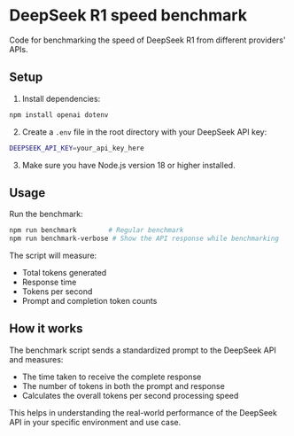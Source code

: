 # DeepSeek R1 speed benchmark

Code for benchmarking the speed of DeepSeek R1 from different providers' APIs.

## Setup

1. Install dependencies:
```bash
npm install openai dotenv
```

2. Create a `.env` file in the root directory with your DeepSeek API key:
```bash
DEEPSEEK_API_KEY=your_api_key_here
```

3. Make sure you have Node.js version 18 or higher installed.

## Usage

Run the benchmark:
```bash
npm run benchmark        # Regular benchmark
npm run benchmark-verbose # Show the API response while benchmarking
```

The script will measure:
- Total tokens generated
- Response time
- Tokens per second
- Prompt and completion token counts

## How it works

The benchmark script sends a standardized prompt to the DeepSeek API and measures:
- The time taken to receive the complete response
- The number of tokens in both the prompt and response
- Calculates the overall tokens per second processing speed

This helps in understanding the real-world performance of the DeepSeek API in your specific environment and use case.

